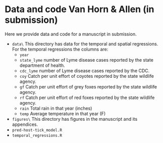 # Data and code Van Horn & Allen (in submission)
Here we provide data and code for a manuscript in submission. 

- `data\` This directory has data for the temporal and spatial regressions. For the temporal regressions the columns are:
	- `year`
	- `state_lyme` number of Lyme disease cases reported by the state department of health.
	- `cdc_lyme` number of Lyme disease cases reported by the CDC.
	- `coy` Catch per unit effort of coyotes reported by the state wildlife agency.
	- `gf` Catch per unit effort of grey foxes reported by the state wildlife agency.
	- `rf` Catch per unit effort of red foxes reported by the state wildlife agency.
	- `rain` Total rain in that year (inches)
	- `temp` Average temperature in that year (F)
- `figures\` This directory has figures in the manuscript and its appendices.
- `pred-host-tick_model.R`
- `temporal_regressions.R`
